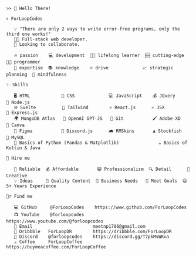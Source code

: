 ```
>> 👋 Hello There!

💀 ForLoopCodes

   💡 "There are only 2 ways to write error-free programs, only the third one works!"
   🧑‍💻 Full-stack web developer.
   👯 Looking to collaborate.

   🔥 passion    💻 development  🧑‍🎓 lifelong learner  🆕 cutting-edge        👨‍💻 programmer 
   🤹 expertise  📚 knowledge    🔥 drive             📈 strategic planning  🧠 mindfulness

✨ Skills

   🖥️ HTML            🎨 CSS             💻 JavaScript    💰 JQuery        🔵 Node.js      
   🌐 Svelte          🌊 Tailwind        ⚛️ React.js      ⚛️ JSX           🚀 Express.js   
   🌍 MongoDB Atlas   🤖 OpenAI GPT-JS   🌳 Git           🖌️ Adobe XD      🎨 Canva        
   📐 Figma           🤖 Discord.js      🌧️ RMSkins       ♟️ Stockfish     💾 MySQL        
   🐍 Basics of Python (Pandas & Matplotlib)               ☕ Basics of Kotlin & Java         

🎊 Hire me

   🤗 Reliable  💰 Affordable       😸 Professionalism  🔍 Detail      🎨 Creative
   💡 Ideas     📝 Quality Content  🙌 Business Needs   🎯 Meet Goals  😄 5+ Years Experience 

🙋‍♂️ Find me

   💻 GitHub     @ForLoopCodes    https://www.github.com/ForLoopCodes
   📺 YouTube    @forloopcodes    https://www.youtube.com/@forloopcodes
   📧 Email                       meetnp1706@gmail.com
   💼 Dribbble   ForLoopDR        https://dribbble.com/ForLoopDR
   🤖 Discord    @forloopcodes    https://discord.gg/T7pkMvWKva
   ☕ Coffee     ForLoopCoffee    https://buymeacoffee.com/ForLoopCoffee
               
```
<!-- <a href="http://www.github.com/ForLoopCodes"><img src="https://github-readme-stats.vercel.app/api?username=ForLoopCodes&show_icons=true&hide=&count_private=true&title_color=FAFAD2&text_color=ffffff&icon_color=DAA520&bg_color=000000&hide_border=true&show_icons=true" alt="ForLoop's GitHub stats" width="32%" /></a><a href="http://www.github.com/ForLoopCodes"><img width="25%" src="https://github-readme-stats.vercel.app/api/top-langs?username=ForLoopCodes&show_icons=true&theme=dark&locale=en&layout=compact" alt="ForLoopCodes" /></a><a href="http://www.github.com/ForLoopCodes"><img width="35%" src="https://github-readme-streak-stats.herokuapp.com/?user=ForLoopCodes&stroke=ffffff&background=000000&ring=DAA520&fire=FAFAD2&currStreakNum=ffffff&currStreakLabel=DAA520&sideNums=ffffff&sideLabels=ffffff&dates=ffffff&hide_border=true" /></a>-->
